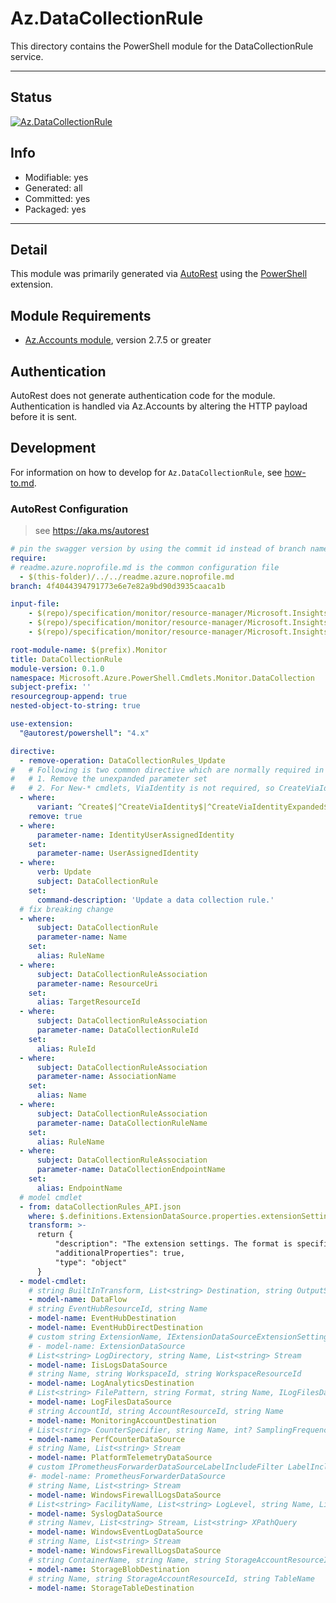 <!-- region Generated -->
# Az.DataCollectionRule
This directory contains the PowerShell module for the DataCollectionRule service.

---
## Status
[![Az.DataCollectionRule](https://img.shields.io/powershellgallery/v/Az.DataCollectionRule.svg?style=flat-square&label=Az.DataCollectionRule "Az.DataCollectionRule")](https://www.powershellgallery.com/packages/Az.DataCollectionRule/)

## Info
- Modifiable: yes
- Generated: all
- Committed: yes
- Packaged: yes

---
## Detail
This module was primarily generated via [AutoRest](https://github.com/Azure/autorest) using the [PowerShell](https://github.com/Azure/autorest.powershell) extension.

## Module Requirements
- [Az.Accounts module](https://www.powershellgallery.com/packages/Az.Accounts/), version 2.7.5 or greater

## Authentication
AutoRest does not generate authentication code for the module. Authentication is handled via Az.Accounts by altering the HTTP payload before it is sent.

## Development
For information on how to develop for `Az.DataCollectionRule`, see [how-to.md](how-to.md).
<!-- endregion -->

### AutoRest Configuration
> see https://aka.ms/autorest

```yaml
# pin the swagger version by using the commit id instead of branch name
require:
# readme.azure.noprofile.md is the common configuration file
  - $(this-folder)/../../readme.azure.noprofile.md
branch: 4f4044394791773e6e7e82a9bd90d3935caaca1b

input-file:
    - $(repo)/specification/monitor/resource-manager/Microsoft.Insights/stable/2022-06-01/dataCollectionEndpoints_API.json
    - $(repo)/specification/monitor/resource-manager/Microsoft.Insights/stable/2022-06-01/dataCollectionRuleAssociations_API.json
    - $(repo)/specification/monitor/resource-manager/Microsoft.Insights/stable/2022-06-01/dataCollectionRules_API.json

root-module-name: $(prefix).Monitor
title: DataCollectionRule
module-version: 0.1.0
namespace: Microsoft.Azure.PowerShell.Cmdlets.Monitor.DataCollection
subject-prefix: ''
resourcegroup-append: true
nested-object-to-string: true

use-extension:
  "@autorest/powershell": "4.x"

directive:
  - remove-operation: DataCollectionRules_Update
#   # Following is two common directive which are normally required in all the RPs
#   # 1. Remove the unexpanded parameter set
#   # 2. For New-* cmdlets, ViaIdentity is not required, so CreateViaIdentityExpanded is removed as well
  - where:
      variant: ^Create$|^CreateViaIdentity$|^CreateViaIdentityExpanded$|^Update$|^UpdateViaIdentity$|^UpdateViaJsonFilePath$|^UpdateViaJsonString$
    remove: true
  - where:
      parameter-name: IdentityUserAssignedIdentity
    set:
      parameter-name: UserAssignedIdentity
  - where:
      verb: Update
      subject: DataCollectionRule
    set:
      command-description: 'Update a data collection rule.'
  # fix breaking change
  - where:
      subject: DataCollectionRule
      parameter-name: Name
    set:
      alias: RuleName
  - where:
      subject: DataCollectionRuleAssociation
      parameter-name: ResourceUri
    set:
      alias: TargetResourceId
  - where:
      subject: DataCollectionRuleAssociation
      parameter-name: DataCollectionRuleId
    set:
      alias: RuleId
  - where:
      subject: DataCollectionRuleAssociation
      parameter-name: AssociationName
    set:
      alias: Name
  - where:
      subject: DataCollectionRuleAssociation
      parameter-name: DataCollectionRuleName
    set:
      alias: RuleName
  - where:
      subject: DataCollectionRuleAssociation
      parameter-name: DataCollectionEndpointName
    set:
      alias: EndpointName
  # model cmdlet
  - from: dataCollectionRules_API.json
    where: $.definitions.ExtensionDataSource.properties.extensionSettings
    transform: >-
      return {
          "description": "The extension settings. The format is specific for particular extension.",
          "additionalProperties": true,
          "type": "object"
      }
  - model-cmdlet:
    # string BuiltInTransform, List<string> Destination, string OutputStream, List<string> Stream, string TransformKql
    - model-name: DataFlow
    # string EventHubResourceId, string Name
    - model-name: EventHubDestination
    - model-name: EventHubDirectDestination
    # custom string ExtensionName, IExtensionDataSourceExtensionSettings ExtensionSetting -> hashtable, List<string> InputDataSource, string Name, List<string> Stream
    # - model-name: ExtensionDataSource
    # List<string> LogDirectory, string Name, List<string> Stream
    - model-name: IisLogsDataSource
    # string Name, string WorkspaceId, string WorkspaceResourceId
    - model-name: LogAnalyticsDestination
    # List<string> FilePattern, string Format, string Name, ILogFilesDataSourceSettings Setting, ILogFileSettingsText SettingText, string SettingTextRecordStartTimestampFormat, List<string> Stream
    - model-name: LogFilesDataSource
    # string AccountId, string AccountResourceId, string Name
    - model-name: MonitoringAccountDestination
    # List<string> CounterSpecifier, string Name, int? SamplingFrequencyInSecond, List<string> Stream
    - model-name: PerfCounterDataSource
    # string Name, List<string> Stream
    - model-name: PlatformTelemetryDataSource
    # custom IPrometheusForwarderDataSourceLabelIncludeFilter LabelIncludeFilter -> HashTable, string Name, List<string> Stream
    #- model-name: PrometheusForwarderDataSource
    # string Name, List<string> Stream
    - model-name: WindowsFirewallLogsDataSource
    # List<string> FacilityName, List<string> LogLevel, string Name, List<string> Stream
    - model-name: SyslogDataSource
    # string Namev, List<string> Stream, List<string> XPathQuery
    - model-name: WindowsEventLogDataSource
    # string Name, List<string> Stream
    - model-name: WindowsFirewallLogsDataSource
    # string ContainerName, string Name, string StorageAccountResourceId
    - model-name: StorageBlobDestination
    # string Name, string StorageAccountResourceId, string TableName
    - model-name: StorageTableDestination
```
